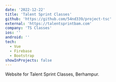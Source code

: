 ```yaml
---
date: '2022-12-22'
title: 'Talent Sprint Classes'
github: 'https://github.com/54nd339/project-tsc'
external: 'https://talentsprintbam.com'
company: 'TS Classes'
ios: ''
android: ''
tech:
  - Vue
  - Firebase
  - Bootstrap
showInProjects: false
---
```


Website for Talent Sprint Classes, Berhampur.